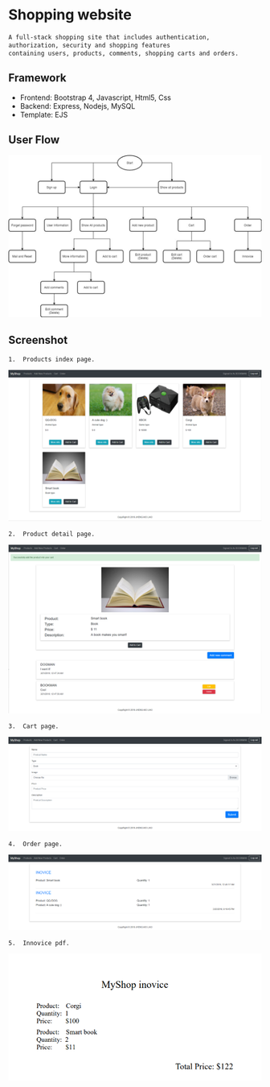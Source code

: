 # Shopping website
    A full-stack shopping site that includes authentication, authorization, security and shopping features 
    containing users, products, comments, shopping carts and orders.

##	Framework  
*	Frontend: Bootstrap 4, Javascript, Html5, Css  
*	Backend:  Express, Nodejs, MySQL  
*   Template: EJS  

## User Flow
![](https://github.com/r03921081/ShoppingWebsite/blob/master/images/ShoppingWeb.jpg)

## Screenshot
    1.  Products index page.  
![](https://github.com/r03921081/ShoppingWebsite/blob/master/images/Products.PNG)

    2.  Product detail page.  
![](https://github.com/r03921081/ShoppingWebsite/blob/master/images/Show.PNG)

    3.  Cart page.
![](https://github.com/r03921081/ShoppingWebsite/blob/master/images/add.PNG)

    4.  Order page.
![](https://github.com/r03921081/ShoppingWebsite/blob/master/images/order.PNG)

    5.  Innovice pdf.
![](https://github.com/r03921081/ShoppingWebsite/blob/master/images/innovice.PNG)
